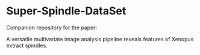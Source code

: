 # Super-Spindle-DataSet
Companion repository for the paper:     

A versatile multivariate image analysis pipeline reveals features of Xenopus extract spindles.     
